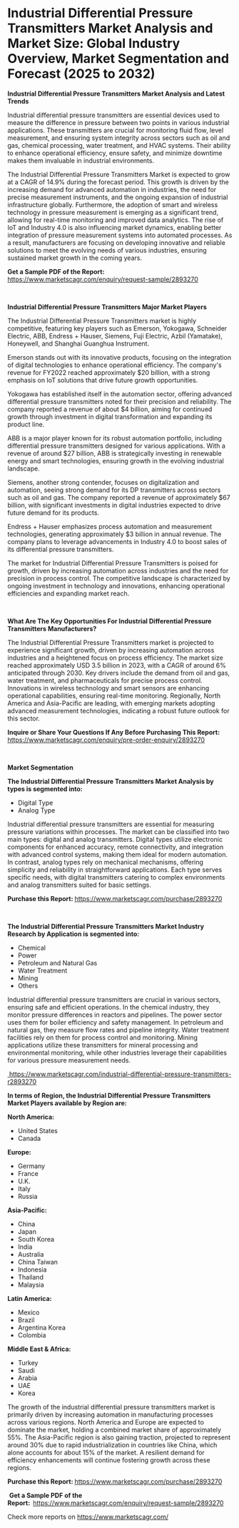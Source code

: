<p><h1>Industrial Differential Pressure Transmitters Market Analysis and Market Size: Global Industry Overview, Market Segmentation and Forecast (2025 to 2032)</h1></p><p><strong>Industrial Differential Pressure Transmitters Market Analysis and Latest Trends</strong></p>
<p><p>Industrial differential pressure transmitters are essential devices used to measure the difference in pressure between two points in various industrial applications. These transmitters are crucial for monitoring fluid flow, level measurement, and ensuring system integrity across sectors such as oil and gas, chemical processing, water treatment, and HVAC systems. Their ability to enhance operational efficiency, ensure safety, and minimize downtime makes them invaluable in industrial environments.</p><p>The Industrial Differential Pressure Transmitters Market is expected to grow at a CAGR of 14.9% during the forecast period. This growth is driven by the increasing demand for advanced automation in industries, the need for precise measurement instruments, and the ongoing expansion of industrial infrastructure globally. Furthermore, the adoption of smart and wireless technology in pressure measurement is emerging as a significant trend, allowing for real-time monitoring and improved data analytics. The rise of IoT and Industry 4.0 is also influencing market dynamics, enabling better integration of pressure measurement systems into automated processes. As a result, manufacturers are focusing on developing innovative and reliable solutions to meet the evolving needs of various industries, ensuring sustained market growth in the coming years.</p></p>
<p><strong>Get a Sample PDF of the Report:&nbsp;</strong> <a href="https://www.marketscagr.com/enquiry/request-sample/2893270?utm_campaign=3440&utm_medium=2&utm_source=Github&utm_content=ia&utm_term=15032025&utm_id=industrial-differential-pressure-transmitters">https://www.marketscagr.com/enquiry/request-sample/2893270</a></p>
<p>&nbsp;</p>
<p><strong>Industrial Differential Pressure Transmitters Major Market Players</strong></p>
<p><p>The Industrial Differential Pressure Transmitters market is highly competitive, featuring key players such as Emerson, Yokogawa, Schneider Electric, ABB, Endress + Hauser, Siemens, Fuji Electric, Azbil (Yamatake), Honeywell, and Shanghai Guanghua Instrument. </p><p>Emerson stands out with its innovative products, focusing on the integration of digital technologies to enhance operational efficiency. The company's revenue for FY2022 reached approximately $20 billion, with a strong emphasis on IoT solutions that drive future growth opportunities.</p><p>Yokogawa has established itself in the automation sector, offering advanced differential pressure transmitters noted for their precision and reliability. The company reported a revenue of about $4 billion, aiming for continued growth through investment in digital transformation and expanding its product line.</p><p>ABB is a major player known for its robust automation portfolio, including differential pressure transmitters designed for various applications. With a revenue of around $27 billion, ABB is strategically investing in renewable energy and smart technologies, ensuring growth in the evolving industrial landscape.</p><p>Siemens, another strong contender, focuses on digitalization and automation, seeing strong demand for its DP transmitters across sectors such as oil and gas. The company reported a revenue of approximately $67 billion, with significant investments in digital industries expected to drive future demand for its products.</p><p>Endress + Hauser emphasizes process automation and measurement technologies, generating approximately $3 billion in annual revenue. The company plans to leverage advancements in Industry 4.0 to boost sales of its differential pressure transmitters.</p><p>The market for Industrial Differential Pressure Transmitters is poised for growth, driven by increasing automation across industries and the need for precision in process control. The competitive landscape is characterized by ongoing investment in technology and innovations, enhancing operational efficiencies and expanding market reach.</p></p>
<p>&nbsp;</p>
<p><strong>What Are The Key Opportunities For Industrial Differential Pressure Transmitters Manufacturers?</strong></p>
<p><p>The Industrial Differential Pressure Transmitters market is projected to experience significant growth, driven by increasing automation across industries and a heightened focus on process efficiency. The market size reached approximately USD 3.5 billion in 2023, with a CAGR of around 6% anticipated through 2030. Key drivers include the demand from oil and gas, water treatment, and pharmaceuticals for precise process control. Innovations in wireless technology and smart sensors are enhancing operational capabilities, ensuring real-time monitoring. Regionally, North America and Asia-Pacific are leading, with emerging markets adopting advanced measurement technologies, indicating a robust future outlook for this sector.</p></p>
<p><strong>Inquire or Share Your Questions If Any Before Purchasing This Report:</strong> <a href="https://www.marketscagr.com/enquiry/pre-order-enquiry/2893270?utm_campaign=3440&utm_medium=2&utm_source=Github&utm_content=ia&utm_term=15032025&utm_id=industrial-differential-pressure-transmitters">https://www.marketscagr.com/enquiry/pre-order-enquiry/2893270</a></p>
<p>&nbsp;</p>
<p><strong>Market Segmentation</strong></p>
<p><strong>The Industrial Differential Pressure Transmitters Market Analysis by types is segmented into:</strong></p>
<p><ul><li>Digital Type</li><li>Analog Type</li></ul></p>
<p><p>Industrial differential pressure transmitters are essential for measuring pressure variations within processes. The market can be classified into two main types: digital and analog transmitters. Digital types utilize electronic components for enhanced accuracy, remote connectivity, and integration with advanced control systems, making them ideal for modern automation. In contrast, analog types rely on mechanical mechanisms, offering simplicity and reliability in straightforward applications. Each type serves specific needs, with digital transmitters catering to complex environments and analog transmitters suited for basic settings.</p></p>
<p><strong>Purchase this Report:&nbsp;</strong><a href="https://www.marketscagr.com/purchase/2893270?utm_campaign=3440&utm_medium=2&utm_source=Github&utm_content=ia&utm_term=15032025&utm_id=industrial-differential-pressure-transmitters">https://www.marketscagr.com/purchase/2893270</a></p>
<p>&nbsp;</p>
<p><strong>The Industrial Differential Pressure Transmitters Market Industry Research by Application is segmented into:</strong></p>
<p><ul><li>Chemical</li><li>Power</li><li>Petroleum and Natural Gas</li><li>Water Treatment</li><li>Mining</li><li>Others</li></ul></p>
<p><p>Industrial differential pressure transmitters are crucial in various sectors, ensuring safe and efficient operations. In the chemical industry, they monitor pressure differences in reactors and pipelines. The power sector uses them for boiler efficiency and safety management. In petroleum and natural gas, they measure flow rates and pipeline integrity. Water treatment facilities rely on them for process control and monitoring. Mining applications utilize these transmitters for mineral processing and environmental monitoring, while other industries leverage their capabilities for various pressure measurement needs.</p></p>
<p><a href="https://www.marketscagr.com/industrial-differential-pressure-transmitters-r2893270?utm_campaign=3440&utm_medium=2&utm_source=Github&utm_content=ia&utm_term=15032025&utm_id=industrial-differential-pressure-transmitters">&nbsp;https://www.marketscagr.com/industrial-differential-pressure-transmitters-r2893270</a></p>
<p><strong>In terms of Region, the Industrial Differential Pressure Transmitters Market Players available by Region are:</strong></p>
<p>
    <p> <strong> North America: </strong>
        <ul>
            <li>United States</li>
            <li>Canada</li>
        </ul>
        </p> 
    <p> <strong> Europe: </strong>
        <ul>
            <li>Germany</li>
            <li>France</li>
            <li>U.K.</li>
            <li>Italy</li>
            <li>Russia</li>
        </ul>
        </p> 
    <p> <strong> Asia-Pacific: </strong>
        <ul>
            <li>China</li>
            <li>Japan</li>
            <li>South Korea</li>
            <li>India</li>
            <li>Australia</li>
            <li>China Taiwan</li>
            <li>Indonesia</li>
            <li>Thailand</li>
            <li>Malaysia</li>
        </ul>
        </p> 
    <p> <strong> Latin America: </strong>
        <ul>
            <li>Mexico</li>
            <li>Brazil</li>
            <li>Argentina Korea</li>
            <li>Colombia</li>
        </ul>
        </p> 
    <p> <strong> Middle East & Africa: </strong>
        <ul>
            <li>Turkey</li>
            <li>Saudi</li>
            <li>Arabia</li>
            <li>UAE</li>
            <li>Korea</li>
        </ul>
    </p>
    </p>
<p><p>The growth of the industrial differential pressure transmitters market is primarily driven by increasing automation in manufacturing processes across various regions. North America and Europe are expected to dominate the market, holding a combined market share of approximately 55%. The Asia-Pacific region is also gaining traction, projected to represent around 30% due to rapid industrialization in countries like China, which alone accounts for about 15% of the market. A resilient demand for efficiency enhancements will continue fostering growth across these regions.</p></p>
<p><strong>Purchase this Report: </strong><a href="https://www.marketscagr.com/purchase/2893270?utm_campaign=3440&utm_medium=2&utm_source=Github&utm_content=ia&utm_term=15032025&utm_id=industrial-differential-pressure-transmitters">https://www.marketscagr.com/purchase/2893270</a></p>
<p>&nbsp;<strong>Get a Sample PDF of the Report:&nbsp;&nbsp;</strong><a href="https://www.marketscagr.com/enquiry/request-sample/2893270?utm_campaign=3440&utm_medium=2&utm_source=Github&utm_content=ia&utm_term=15032025&utm_id=industrial-differential-pressure-transmitters">https://www.marketscagr.com/enquiry/request-sample/2893270</a></p>
<p><strong></strong></p>
<p>Check more reports on <a href="https://www.marketscagr.com/?utm_campaign=3440&utm_medium=2&utm_source=Github&utm_content=ia&utm_term=15032025&utm_id=industrial-differential-pressure-transmitters">https://www.marketscagr.com/</a></p>